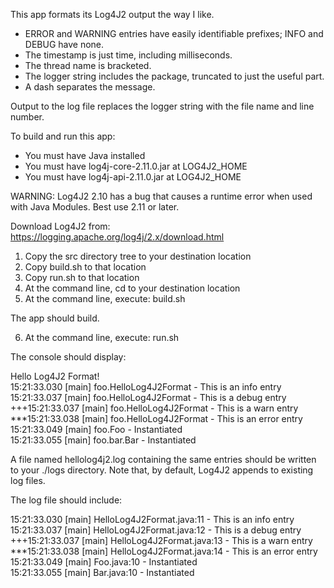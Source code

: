 This app formats its Log4J2 output the way I like.

- ERROR and WARNING entries have easily identifiable prefixes; INFO and DEBUG have none.  
- The timestamp is just time, including milliseconds.
- The thread name is bracketed.  
- The logger string includes the package, truncated to just the useful part.  
- A dash separates the message.

Output to the log file replaces the logger string with the file name and line number.

To build and run this app:

- You must have Java installed
- You must have log4j-core-2.11.0.jar at LOG4J2_HOME
- You must have log4j-api-2.11.0.jar  at LOG4J2_HOME

WARNING: Log4J2 2.10 has a bug that causes a runtime error when used with Java Modules.
Best use 2.11 or later.

Download Log4J2 from: https://logging.apache.org/log4j/2.x/download.html

1. Copy the src directory tree to your destination location
2. Copy build.sh to that location
3. Copy run.sh to that location
4. At the command line, cd to your destination location
5. At the command line, execute: build.sh

The app should build.

6. At the command line, execute: run.sh

The console should display:

Hello Log4J2 Format!  
15:21:33.030 [main] foo.HelloLog4J2Format - This is an info entry  
15:21:33.037 [main] foo.HelloLog4J2Format - This is a debug entry  
+++15:21:33.037 [main] foo.HelloLog4J2Format - This is a warn entry  
***15:21:33.038 [main] foo.HelloLog4J2Format - This is an error entry  
15:21:33.049 [main] foo.Foo - Instantiated  
15:21:33.055 [main] foo.bar.Bar - Instantiated  

A file named hellolog4j2.log containing the same entries should be written to your ./logs directory.
Note that, by default, Log4J2 appends to existing log files.

The log file should include:

15:21:33.030 [main] HelloLog4J2Format.java:11 - This is an info entry  
15:21:33.037 [main] HelloLog4J2Format.java:12 - This is a debug entry  
+++15:21:33.037 [main] HelloLog4J2Format.java:13 - This is a warn entry  
***15:21:33.038 [main] HelloLog4J2Format.java:14 - This is an error entry  
15:21:33.049 [main] Foo.java:10 - Instantiated  
15:21:33.055 [main] Bar.java:10 - Instantiated  
